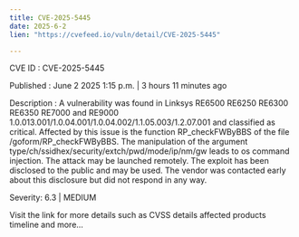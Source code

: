 ```yaml
---
title: CVE-2025-5445
date: 2025-6-2
lien: "https://cvefeed.io/vuln/detail/CVE-2025-5445"

---
```


CVE ID : CVE-2025-5445

Published :  June 2
2025
1:15 p.m. | 3 hours
11 minutes ago

Description : A vulnerability was found in Linksys RE6500
RE6250
RE6300
RE6350
RE7000 and RE9000 1.0.013.001/1.0.04.001/1.0.04.002/1.1.05.003/1.2.07.001 and classified as critical. Affected by this issue is the function RP_checkFWByBBS of the file /goform/RP_checkFWByBBS. The manipulation of the argument type/ch/ssidhex/security/extch/pwd/mode/ip/nm/gw leads to os command injection. The attack may be launched remotely. The exploit has been disclosed to the public and may be used. The vendor was contacted early about this disclosure but did not respond in any way.

Severity: 6.3 | MEDIUM

Visit the link for more details
such as CVSS details
affected products
timeline
and more...
